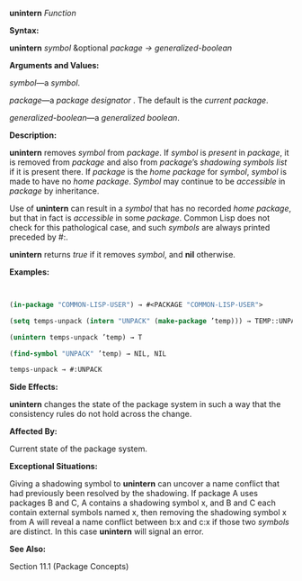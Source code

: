 **unintern** *Function* 



**Syntax:** 



**unintern** *symbol* &amp;optional *package → generalized-boolean* 



**Arguments and Values:** 



*symbol*—a *symbol*. 



*package*—a *package designator* . The default is the *current package*. 



*generalized-boolean*—a *generalized boolean*. 



**Description:** 



**unintern** removes *symbol* from *package*. If *symbol* is *present* in *package*, it is removed from *package* and also from *package*’s *shadowing symbols list* if it is present there. If *package* is the *home package* for *symbol*, *symbol* is made to have no *home package*. *Symbol* may continue to be *accessible* in *package* by inheritance. 



Use of **unintern** can result in a *symbol* that has no recorded *home package*, but that in fact is *accessible* in some *package*. Common Lisp does not check for this pathological case, and such *symbols* are always printed preceded by #:. 



**unintern** returns *true* if it removes *symbol*, and **nil** otherwise. 



**Examples:**
```lisp
 

(in-package "COMMON-LISP-USER") → #<PACKAGE "COMMON-LISP-USER"> 

(setq temps-unpack (intern "UNPACK" (make-package ’temp))) → TEMP::UNPACK 

(unintern temps-unpack ’temp) → T 

(find-symbol "UNPACK" ’temp) → NIL, NIL 

temps-unpack → #:UNPACK 


```
**Side Effects:** 



**unintern** changes the state of the package system in such a way that the consistency rules do not hold across the change. 



**Affected By:** 



Current state of the package system. 







 



 



**Exceptional Situations:** 



Giving a shadowing symbol to **unintern** can uncover a name conflict that had previously been resolved by the shadowing. If package A uses packages B and C, A contains a shadowing symbol x, and B and C each contain external symbols named x, then removing the shadowing symbol x from A will reveal a name conflict between b:x and c:x if those two *symbols* are distinct. In this case **unintern** will signal an error. 



**See Also:** 



Section 11.1 (Package Concepts) 



